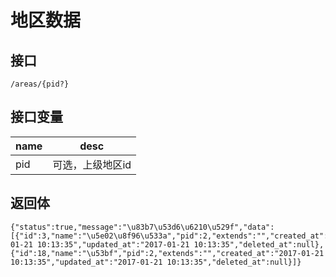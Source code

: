 # 地区数据

## 接口
```
/areas/{pid?}
```

## 接口变量
| name     | desc     |
|----------|:--------:|
| pid      | 可选，上级地区id |

## 返回体
```json5
{"status":true,"message":"\u83b7\u53d6\u6210\u529f","data":[{"id":3,"name":"\u5e02\u8f96\u533a","pid":2,"extends":"","created_at":"2017-01-21 10:13:35","updated_at":"2017-01-21 10:13:35","deleted_at":null},{"id":18,"name":"\u53bf","pid":2,"extends":"","created_at":"2017-01-21 10:13:35","updated_at":"2017-01-21 10:13:35","deleted_at":null}]}
```
